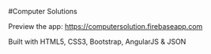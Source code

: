 #Computer Solutions

Preview the app: https://computersolution.firebaseapp.com

Built with HTML5, CSS3, Bootstrap, AngularJS & JSON
